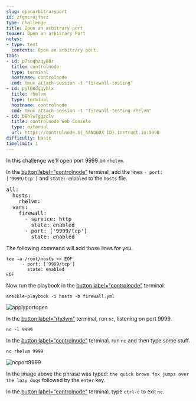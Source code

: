 ```yaml
---
slug: openarbitraryport
id: zfgmcrojfhrz
type: challenge
title: Open an arbitrary port
teaser: Open an arbitrary Port
notes:
- type: text
  contents: Open an arbitrary port.
tabs:
- id: p7soqhzqy88r
  title: controlnode
  type: terminal
  hostname: controlnode
  cmd: tmux attach-session -t "firewall-testing"
- id: pyl08dgqyhlx
  title: rhelvm
  type: terminal
  hostname: controlnode
  cmd: tmux attach-session -t "firewall-testing-rhelvm"
- id: b8hlw7ggzclv
  title: controlnode Web Console
  type: external
  url: https://controlnode.${_SANDBOX_ID}.instruqt.io:9090
difficulty: basic
timelimit: 1
---
```


In this challenge we'll open port 9999 on `rhelvm`.

In the [button label="controlnode"](tab-0) terminal, add the lines `- port: ['9999/tcp']` and `state: enabled` to the `hosts` file.

<pre>
all:
  hosts:
    rhelvm:
  vars:
    firewall:
      - service: http
        state: enabled
      - port: ['9999/tcp']
        state: enabled
</pre>

The following command will add those lines for you.

```bash,run
tee -a /root/hosts << EOF
      - port: ['9999/tcp']
        state: enabled
EOF
```

Now run the playbook in the [button label="controlnode"](tab-0) terminal.

```bash,run
ansible-playbook -i hosts -b firewall.yml
```

![applyportopen](../assets/applyportopen.png)

In the [button label="rhelvm"](tab-1) terminal, run `nc`, listening on port 9999.

```bash,run
nc -l 9999
```

In the [button label="controlnode"](tab-0) terminal, run `nc` and then type some stuff.

```bash,run
nc rhelvm 9999
```

![ncport9999](../assets/ncport9999.png)

In the image above the phrase was typed: `the quick brown fox jumps over the lazy dogs` followed by the `enter` key.

In the [button label="controlnode"](tab-0) terminal, type `ctrl-c` to exit `nc`.
